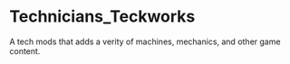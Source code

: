 Technicians_Teckworks
=====================

A tech mods that adds a verity of machines, mechanics, and other game content.
